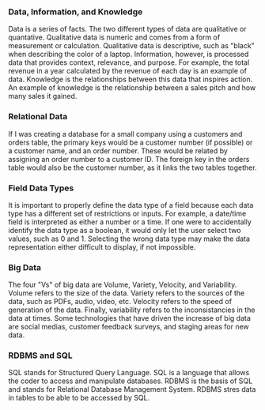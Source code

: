 ### Data, Information, and Knowledge
Data is a series of facts. The two different types of data are qualitative or quantative. Qualitative data is numeric and comes from a form of measurement or calculation. Qualitative data is descriptive, such as "black" when describing the color of a laptop. Information, however, is processed data that provides context, relevance, and purpose. For example, the total revenue in a year calculated by the revenue of each day is an example of data. Knowledge is the relationships between this data that inspires action. An example of knowledge is the relationship between a sales pitch and how many sales it gained. 
### Relational Data
If I was creating a database for a small company using a customers and orders table, the primary keys would be a customer number (if possible) or a customer name, and an order number. These would be related by assigning an order number to a customer ID. The foreign key in the orders table would also be the customer number, as it links the two tables together.
### Field Data Types
It is important to properly define the data type of a field because each data type has a different set of restrictions or inputs. For example, a date/time field is interpreted as either a number or a time. If one were to accidentally identify the data type as a boolean, it would only let the user select two values, such as 0 and 1. Selecting the wrong data type may make the data representation either difficult to display, if not impossible.
### Big Data
The four "Vs" of big data are Volume, Variety, Velocity, and Variability. Volume refers to the size of the data. Variety refers to the sources of the data, such as PDFs, audio, video, etc. Velocity refers to the speed of generation of the data. Finally, variability refers to the inconsistancies in the data at times. Some technologies that have driven the increase of big data are social medias, customer feedback surveys, and staging areas for new data.
### RDBMS and SQL
SQL stands for Structured Query Language. SQL is a language that allows the coder to access and manipulate databases. RDBMS is the basis of SQL and stands for Relational Database Management System. RDBMS stres data in tables to be able to be accessed by SQL.
